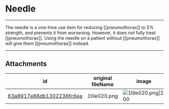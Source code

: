 # Needle

 

---

The needle is a one-time use item for reducing [[pneumothorax]] to 5% strength, and prevents it from worsening. However, it does not fully treat [[pneumothorax]]. Using the needle on a patient without [[pneumothorax]] will give them [[pneumothorax]] instead.

---

## Attachments

id | original fileName | image
---|---|---
[63a8917e86db1302236fc6ea](63a8917e86db1302236fc6ea.png) | 1tile020.png | ![1tile020.png\|200](63a8917e86db1302236fc6ea.png)